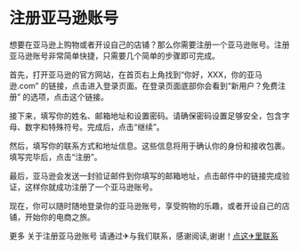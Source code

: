 # 注册亚马逊账号

想要在亚马逊上购物或者开设自己的店铺？那么你需要注册一个亚马逊账号。注册亚马逊账号非常简单快捷，只需要几个简单的步骤即可完成。

首先，打开亚马逊的官方网站，在首页右上角找到“你好，XXX，你的亚马逊.com” 的链接，点击进入登录页面。在登录页面底部你会看到“新用户？免费注册” 的选项，点击这个链接。

接下来，填写你的姓名、邮箱地址和设置密码。请确保密码设置足够安全，包含字母、数字和特殊符号。完成后，点击“继续”。

然后，填写你的联系方式和地址信息。这些信息将用于确认你的身份和接收包裹。填写完毕后，点击“注册”。

最后，亚马逊会发送一封验证邮件到你填写的邮箱地址，点击邮件中的链接完成验证，这样你就成功注册了一个亚马逊账号。

现在，你可以随时随地登录你的亚马逊账号，享受购物的乐趣，或者开设自己的店铺，开始你的电商之旅。

更多 关于注册亚马逊账号 请通过✈与我们联系，感谢阅读,谢谢！[点这✈里联系](https://lm.k02.cc)